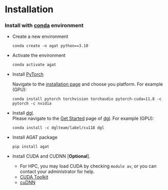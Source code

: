 # Installation

### Install with [conda](https://conda.io/projects/conda/en/latest/user-guide/install/index.html) environment
- Create a new environment   
  ```console
  conda create -n agat python==3.10
  ```

- Activate the environment  
  ```console
  conda activate agat
  ```

- Install [PyTorch](https://pytorch.org/)

  Navigate to the [installation page](https://pytorch.org/get-started/locally/#start-locally) and choose you platform.
  For example (GPU):
  ```console
  conda install pytorch torchvision torchaudio pytorch-cuda=11.8 -c pytorch -c nvidia
  ```

- Install [dgl](https://www.dgl.ai/).   
Please navigate to the [Get Started](https://www.dgl.ai/pages/start.html) page of [dgl](https://www.dgl.ai/). 
For example (GPU):  
  ```console
  conda install -c dglteam/label/cu118 dgl
  ```

- Install AGAT package  
  ```console
  pip install agat
  ```

- Install CUDA and CUDNN [**Optional**].
	- For HPC, you may load CUDA by checking `module av`, or you can contact your administrator for help.
	- [CUDA Toolkit](https://developer.nvidia.com/cuda-downloads)
	- [cuDNN](https://developer.nvidia.com/cudnn)
